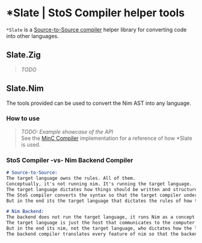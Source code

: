 # *Slate | StoS Compiler helper tools
`*Slate` is a [Source-to-Source compiler](https://en.wikipedia.org/wiki/Source-to-source_compiler) helper library for converting code into other languages.  


## Slate.Zig
> _TODO_  


## Slate.Nim
The tools provided can be used to convert the Nim AST into any language.  

### How to use
> _TODO: Example showcase of the API_  
> See the [MinC Compiler](https://github.com/heysokam/minc) implementation for a reference of how *Slate is used.  

### StoS Compiler -vs- Nim Backend Compiler
``` md
# Source-to-Source:
The target language owns the rules. All of them.
Conceptually, it's not running nim. It's running the target language.
The target language dictates how things should be written and structured.
The StoS compiler converts the syntax so that the target compiler understands them.
But in the end its the target language that dictates the rules of how the logic of an application is written.

# Nim Backend:
The backend does not run the target language, it runs Nim as a concept.
The target language is just the host that communicates to the computer how to run nim features.
But in the end its nim, not the target language, who dictates how the logic of an application is written
The backend compiler translates every feature of nim so that the backend lang understands what Nim is dictating it should do.
```

